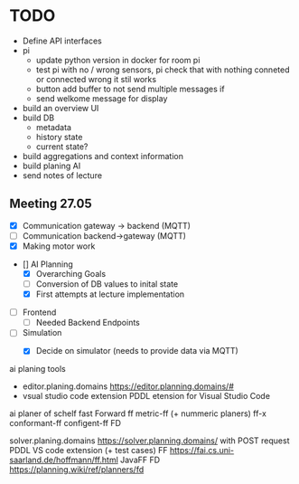 # TODO

- Define API interfaces
- pi
    - update python version in docker for room pi
    - test pi with no / wrong sensors, pi check that with nothing conneted or connected wrong it stil works
    - button add buffer to not send multiple messages if 
    - send welkome message for display
- build an overview UI
- build DB
  - metadata
  - history state
  - current state?
- build aggregations and context information
- build planing AI
- send notes of lecture

## Meeting 27.05

- [X] Communication gateway -> backend (MQTT)
- [ ] Communication backend->gateway (MQTT)
- [X] Making motor work
- [] AI Planning
  - [X] Overarching Goals
  - [ ] Conversion of DB values to inital state
  - [X] First attempts at lecture implementation
- [ ] Frontend
  - [ ] Needed Backend Endpoints
- [ ] Simulation
  - [X] Decide on simulator (needs to provide data via MQTT)



ai planing tools
- editor.planing.domains https://editor.planning.domains/#
- vsual studio code extension PDDL etension for Visual Studio Code

ai planer of schelf
fast Forward ff
metric-ff (+ nummeric planers)
ff-x
conformant-ff
configent-ff
FD

solver.planing.domains https://solver.planning.domains/ with POST request
PDDL VS code extension (+ test cases)
FF https://fai.cs.uni-saarland.de/hoffmann/ff.html
JavaFF
FD https://planning.wiki/ref/planners/fd
